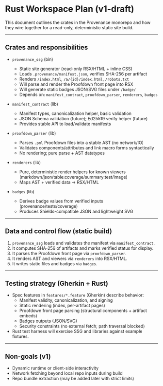 # Rust Workspace Plan (v1-draft)

This document outlines the crates in the Provenance monorepo and how they wire together for a read-only, deterministic static site build.

---

## Crates and responsibilities

- `provenance_ssg` (bin)
  - Static site generator (read-only RSX/HTML + inline CSS)
  - Loads `.provenance/manifest.json`, verifies SHA-256 per artifact
  - Renders `/index.html`, `/a/{id}/index.html`, `/robots.txt`
  - Will parse and render the Proofdown front page into RSX
  - Will generate static badges JSON/SVG files under `/badge/`
  - Depends on: `manifest_contract`, `proofdown_parser`, `renderers`, `badges`

- `manifest_contract` (lib)
  - Manifest types, canonicalization helper, basic validation
  - JSON Schema validation (future); Ed25519 verify helper (future)
  - Provides stable API to load/validate manifests

- `proofdown_parser` (lib)
  - Parses `.pml` Proofdown files into a stable AST (no network/IO)
  - Validates components/attributes and link macro forms syntactically
  - No rendering; pure parse + AST datatypes

- `renderers` (lib)
  - Pure, deterministic render helpers for known viewers (markdown/json/table:coverage/summary:test/image)
  - Maps AST + verified data → RSX/HTML

- `badges` (lib)
  - Derives badge values from verified inputs (provenance/tests/coverage)
  - Produces Shields-compatible JSON and lightweight SVG

---

## Data and control flow (static build)

1) `provenance_ssg` loads and validates the manifest via `manifest_contract`.
2) It computes SHA-256 of artifacts and marks verified status for display.
3) It parses the Proofdown front page via `proofdown_parser`.
4) It renders AST and viewers via `renderers` into RSX/HTML.
5) It writes static files and badges via `badges`.

---

## Testing strategy (Gherkin + Rust)

- Spec features in `features/*.feature` (Gherkin) describe behavior:
  - Manifest validity, canonicalization, and signing
  - Static rendering (index, per-artifact pages)
  - Proofdown front page parsing (structural components + artifact embeds)
  - Badges outputs (JSON/SVG)
  - Security constraints (no external fetch; path traversal blocked)
- Rust test harness will exercise SSG and libraries against example fixtures.

---

## Non-goals (v1)

- Dynamic runtime or client-side interactivity
- Network fetching beyond local repo inputs during build
- Repo bundle extraction (may be added later with strict limits)
